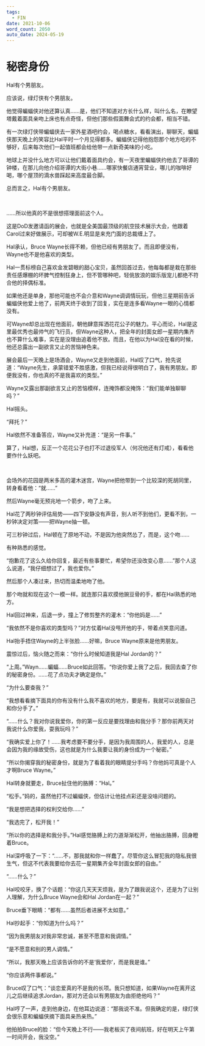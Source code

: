 ```yaml
---
tags:
  - FIN
date: 2021-10-06
word_count: 2050
auto_date: 2024-05-19
---
```


# 秘密身份

Hal有个男朋友。

应该说，绿灯侠有个男朋友。

他觉得蝙蝠侠对他还算认真……是，他们不知道对方长什么样，叫什么名，在瞭望塔戴着面具亲吻上床也有点奇怪，但他们那些假面舞会式的约会都，相当不错。

有一次绿灯侠带蝙蝠侠去一家外星酒吧约会，喝点糖水，看看演出，聊聊天，蝙蝠侠那天晚上的笑容比Hal平时一个月见得都多。蝙蝠侠记得他抱怨那个地方吃的不够好，后来每次他们一起值班都会给他带一点新奇美味的小吃。

地球上并没什么地方可以让他们戴着面具约会，有一天夜里蝙蝠侠约他去了哥谭的钟楼，在那儿向他介绍哥谭的大街小巷……哪家快餐店通宵营业，哪儿的咖啡好喝，哪个屋顶的滴水兽踩起来高度最合脚。

总而言之，Hal有个男朋友。

<br>

……所以他真的不是很想搭理面前这个人。

这是DoD发邀请函的展会，也就是全美国最顶级的航空技术展示大会，他跟着Carol过来好做展示，可却被W.E.明显是来充门面的总裁缠上了。

Hal承认，Bruce Wayne长得不赖，但他已经有男朋友了。而且即便没有，Wayne也不是他喜欢的类型。

Hal一贯标榜自己喜欢金发碧眼的甜心宝贝，虽然回首过去，他每每都是栽在那些责任感爆棚的坏脾气控制狂身上，但不管哪种吧，轻佻放浪的娱乐版宠儿都绝不符合他的择偶标准。

如果他还是单身，那他可能也不会介意和Wayne调调情玩玩，但他三星期前告诉蝙蝠侠他爱上他了，前两天终于收到了回复，实在是连多看Wayne一眼的心情都没有。

可Wayne却总出现在他面前，朝他肆意挥洒花花公子的魅力。平心而论，Hal是这里最优秀也最帅气的飞行员，但Wayne这种人，把全年的封面女郎一星期内集齐也不算什么难事，实在是没理由追着他不放。而且，在他以为Hal没在看的时候，他还总露出一副欲言又止的苦恼神色来。

展会最后一天晚上是场酒会，Wayne又走到他面前，Hal叹了口气，抢先说道：“Wayne先生，承蒙错爱不胜感激，但我已经说得很明白了，我有男朋友。即便我没有，你也真的不是我喜欢的类型。”

Wayne又露出那副欲言又止的苦恼模样，连掩饰都没掩饰：“我们能单独聊聊吗？”

Hal摇头。

“拜托？”

Hal依然不准备答应，Wayne又补充道：“是另一件事。”

算了，Hal想，反正一个花花公子也打不过退役军人（何况他还有灯戒），看看他要作什么妖吧。

<br>

会场外的花园是两米多高的灌木迷宫，Wayne把他带到一个比较深的死胡同里，转身看着他：“就……”

然后Wayne毫无预兆地一个箭步，吻了上来。

Hal花了两秒钟评估局势——四下安静没有声音，别人听不到他们，更看不到，一秒钟决定对策——把Wayne抽一顿。

可三秒钟过后，Hal顿在了原地不动，不是因为他突然怂了，而是，这个吻……

有种熟悉的感觉。

“抱歉花了这么久给你回复，最近有些事要忙，希望你还没改变心意……”那个人这么说道，“我仔细想过了，我也爱你。”

然后那个人凑过来，热切而温柔地吻了他。

那个吻就和现在这个一模一样。就连那只喜欢摸他豌豆骨的手，都在Hal熟悉的地方。

Hal回过神来，后退一步，撞上了修剪整齐的灌木：“你他妈是……”

“我依然不是你喜欢的类型吗？”对方仗着Hal没甩开他的手，带着点笑意问道。

Hal抬手捂住Wayne的上半张脸……好嘛，Bruce Wayne原来是他男朋友。

震惊过后，恼火随之而来：“你什么时候知道我是Hal Jordan的？”

“上周。”Wayn……蝙蝠……Bruce如此回答。“你说你爱上我了之后，我回去查了你的秘密身份。……花了点功夫才确定是你。”

“为什么要查我？”

“我想看看摘下面具的你有没有什么我不喜欢的地方，要是有，我就可以说服自己和你分手了。”

“……什么？我对你说我爱你，你的第一反应是要找理由和我分手？那你前两天对我说什么你爱我，耍我玩吗？”

“我确实爱上你了！……我考虑要不要分手，是因为我周围的人，我爱的人，总是会因为我的缘故受伤，这也就是为什么我要让我的身份成为一个秘密。”

“所以你揭穿我的秘密身份，就是为了看着我的眼睛提分手吗？你他妈可真是个人才啊Bruce Wayne。”

Hal转身就要走，Bruce扯住他的胳膊：“Hal。”

“松手。”妈的，虽然他打不过蝙蝠侠，但估计让他挂点彩还是没啥问题的。

“我是想把选择的权利交给你……”

“我选完了，松开我！”

“所以你的选择是和我分手。”Hal感觉胳膊上的力道渐渐松开，他抽出胳膊，回身瞪着Bruce。

Hal深呼吸了一下：“……不，那我就和你一样蠢了。尽管你这么冒犯我的隐私我很生气，但这不代表我要给你去花一星期集齐全年封面女郎的自由。”

“……什么？”

Hal咬咬牙，换了个话题：“你这几天天天烦我，是为了跟我说这个，还是为了让别人理解，为什么Bruce Wayne会和Hal Jordan在一起？”

Bruce垂下眼睛：“都有……虽然后者进展不太如意。”

Hal抄起手：“你知道为什么吗？”

“因为我男朋友对我非常忠诚，甚至不愿意和我调情。”

“是不愿意和别的男人调情。”

“所以，我那天晚上应该告诉你的不是‘我爱你’，而是我是谁。”

“你应该两件事都说。”

Bruce叹了口气：“谈恋爱真的不是我的长项。我只想知道，如果Wayne在离开这儿之后继续追求Jordan，那对方还会以有男朋友为由拒绝他吗？”

Hal哼了一声，走到他身边，在他耳边说道：“那我说不准。但我确定的是，绿灯侠会很乐意和蝙蝠侠摘下面具亲热亲热。”

他拍拍Bruce的脸：“但今天晚上不行——我老板买了夜间航班，好在明天上午第一时间开会，我没空。”
